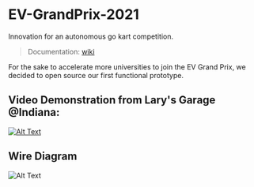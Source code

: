 # EV-GrandPrix-2021
Innovation for an autonomous go kart competition. 

> Documentation: [wiki](https://github.com/jimenezjose/EV-GrandPrix/wiki)

For the sake to accelerate more universities to join the EV Grand Prix, we decided to open source our first functional prototype.

## Video Demonstration from Lary's Garage @Indiana: 
[![Alt Text](https://github.com/jimenezjose/EV-GrandPrix/blob/main/images/Prototype_Youtube_Thumbnail.png)](https://www.youtube.com/embed/vV8BebNH10I)

## Wire Diagram
![Alt Text](https://github.com/jimenezjose/EV-GrandPrix/blob/main/schematic/EV-GoKart-Schematic.png)
